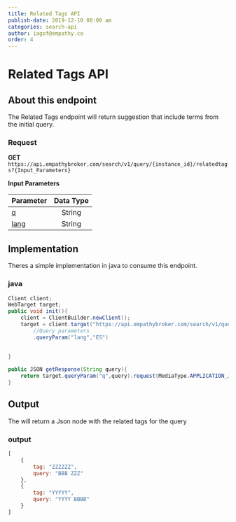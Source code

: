 ```yaml
---
title: Related Tags API
publish-date: 2019-12-10 00:00 am
categories: search-api
author: iagof@empathy.co
order: 4
---
```


# Related Tags API

## About this endpoint
The Related Tags endpoint will return suggestion that include terms from the initial query.

### Request
**GET**  
`https://api.empathybroker.com/search/v1/query/{instance_id}/relatedtags?{Input_Parameters}`

**Input Parameters**

Parameter|Data Type  
--|:--:
[q](/api-reference/search-api/search-input-parameter-glossary/#main-parameters-search)|String
[lang](/api-reference/search-api/search-input-parameter-glossary/#main-parameters-search)|String

## Implementation
Theres a simple implementation in java to consume this endpoint.

### java
```java
Client client;
WebTarget target;
public void init(){
    client = ClientBuilder.newClient();
    target = client.target("https://api.empathybroker.com/search/v1/query/{instance_id}/relatedtags")
        //Query parameters
        .queryParam("lang","ES")

   
}
 
public JSON getResponse(String query){
    return target.queryParam("q",query).request(MediaType.APPLICATION_JSON).get(JSON.class)
}
```

## Output
The will return a Json node with the related tags for the query


### output
```javascript
[
    {
        tag: "ZZZZZZ",
        query: "BBB ZZZ"
    },
    {
        tag: "YYYYY",
        query: "YYYY BBBB"
    }
]
```

